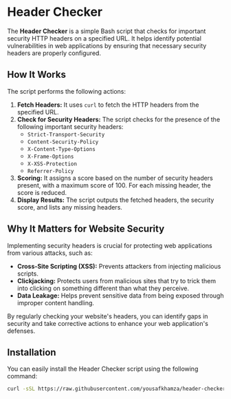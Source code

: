 # Header Checker

The **Header Checker** is a simple Bash script that checks for important security HTTP headers on a specified URL. It helps identify potential vulnerabilities in web applications by ensuring that necessary security headers are properly configured.

## How It Works

The script performs the following actions:

1. **Fetch Headers:** It uses `curl` to fetch the HTTP headers from the specified URL.
2. **Check for Security Headers:** The script checks for the presence of the following important security headers:
   - `Strict-Transport-Security`
   - `Content-Security-Policy`
   - `X-Content-Type-Options`
   - `X-Frame-Options`
   - `X-XSS-Protection`
   - `Referrer-Policy`
3. **Scoring:** It assigns a score based on the number of security headers present, with a maximum score of 100. For each missing header, the score is reduced.
4. **Display Results:** The script outputs the fetched headers, the security score, and lists any missing headers.

## Why It Matters for Website Security

Implementing security headers is crucial for protecting web applications from various attacks, such as:

- **Cross-Site Scripting (XSS):** Prevents attackers from injecting malicious scripts.
- **Clickjacking:** Protects users from malicious sites that try to trick them into clicking on something different than what they perceive.
- **Data Leakage:** Helps prevent sensitive data from being exposed through improper content handling.

By regularly checking your website's headers, you can identify gaps in security and take corrective actions to enhance your web application's defenses.

## Installation

You can easily install the Header Checker script using the following command:

```bash
curl -sSL https://raw.githubusercontent.com/yousafkhamza/header-checker/main/install.sh | bash

